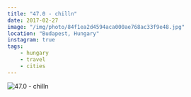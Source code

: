 ```yaml
---
title: "47.0 - chilln"
date: 2017-02-27
image: "/img/photo/84f1ea2d4594aca000ae768ac33f9e48.jpg"
location: "Budapest, Hungary"
instagram: true
tags:
    - hungary
    - travel
    - cities
---
```


![47.0 - chilln](/img/photo/84f1ea2d4594aca000ae768ac33f9e48.jpg)
